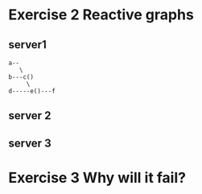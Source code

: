 # Exercise 2 Reactive graphs

## server1

```
a--
   \
b---c()
     \
d-----e()---f
```

## server 2



## server 3




# Exercise 3 Why will it fail?

